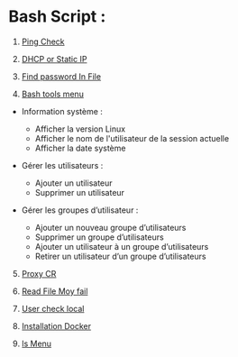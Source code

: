 # Bash Script :
1. [Ping Check](https://github.com/Plangloi/Bash_script/blob/main/Ping_ServerUP.sh)

2. [DHCP or Static IP](https://github.com/Plangloi/Bash_script/blob/main/DHCP_or_Static_IP.sh)

3. [Find password In File](https://github.com/Plangloi/Bash_script/blob/main/Find_password_in%20_file.sh)

4. [Bash tools menu](https://github.com/Plangloi/Bash_script/blob/main/Bash_tools_menu.sh)
 
* Information système :
  * Afficher la version Linux
  * Afficher le nom de l'utilisateur de la session actuelle
  * Afficher la date système

* Gérer les utilisateurs :
  * Ajouter un utilisateur
  * Supprimer un utilisateur 

* Gérer les groupes d’utilisateur :
  * Ajouter un nouveau groupe d’utilisateurs
  * Supprimer un groupe d’utilisateurs
  * Ajouter un utilisateur à un groupe d’utilisateurs
  * Retirer un utilisateur d’un groupe d’utilisateurs 


  
5. [Proxy CR](https://github.com/Plangloi/Bash_script/blob/main/Proxy_CR.sh)

6. [Read File Moy fail](https://github.com/Plangloi/Bash_script/blob/main/ReadFile_Moy_fail.sh)

7. [User check local](https://github.com/Plangloi/Bash_script/blob/main/User_check_local.sh)

8. [Installation Docker](https://github.com/Plangloi/Bash_script/blob/main/installationDocker.sh)

9. [ls Menu](https://github.com/Plangloi/Bash_script/blob/main/ls_menu.sh)   
